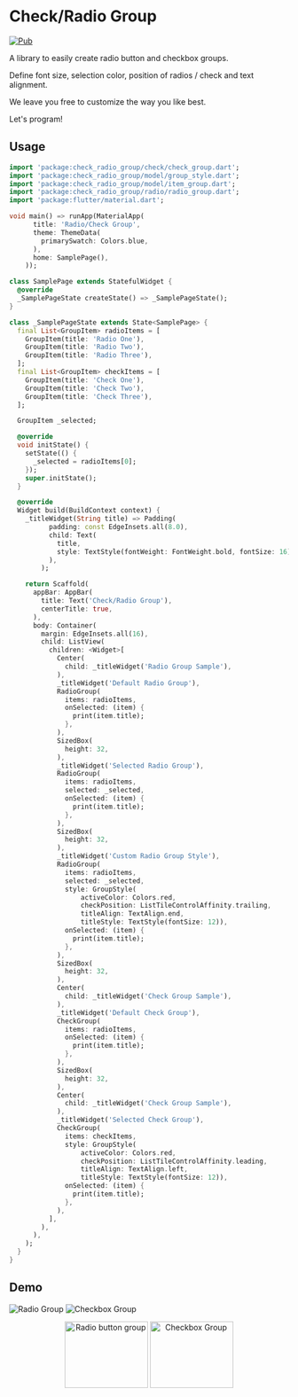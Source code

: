 # Check/Radio Group


[![Pub](https://img.shields.io/badge/pub-1.0.0-blue)](https://pub.dev/packages/check_radio_group)


A library to easily create radio button and checkbox groups.

Define font size, selection color, position of radios / check and text alignment.


We leave you free to customize the way you like best.

Let's program!


## Usage
```dart
import 'package:check_radio_group/check/check_group.dart';
import 'package:check_radio_group/model/group_style.dart';
import 'package:check_radio_group/model/item_group.dart';
import 'package:check_radio_group/radio/radio_group.dart';
import 'package:flutter/material.dart';

void main() => runApp(MaterialApp(
      title: 'Radio/Check Group',
      theme: ThemeData(
        primarySwatch: Colors.blue,
      ),
      home: SamplePage(),
    ));

class SamplePage extends StatefulWidget {
  @override
  _SamplePageState createState() => _SamplePageState();
}

class _SamplePageState extends State<SamplePage> {
  final List<GroupItem> radioItems = [
    GroupItem(title: 'Radio One'),
    GroupItem(title: 'Radio Two'),
    GroupItem(title: 'Radio Three'),
  ];
  final List<GroupItem> checkItems = [
    GroupItem(title: 'Check One'),
    GroupItem(title: 'Check Two'),
    GroupItem(title: 'Check Three'),
  ];

  GroupItem _selected;

  @override
  void initState() {
    setState(() {
      _selected = radioItems[0];
    });
    super.initState();
  }

  @override
  Widget build(BuildContext context) {
    _titleWidget(String title) => Padding(
          padding: const EdgeInsets.all(8.0),
          child: Text(
            title,
            style: TextStyle(fontWeight: FontWeight.bold, fontSize: 16),
          ),
        );

    return Scaffold(
      appBar: AppBar(
        title: Text('Check/Radio Group'),
        centerTitle: true,
      ),
      body: Container(
        margin: EdgeInsets.all(16),
        child: ListView(
          children: <Widget>[
            Center(
              child: _titleWidget('Radio Group Sample'),
            ),
            _titleWidget('Default Radio Group'),
            RadioGroup(
              items: radioItems,
              onSelected: (item) {
                print(item.title);
              },
            ),
            SizedBox(
              height: 32,
            ),
            _titleWidget('Selected Radio Group'),
            RadioGroup(
              items: radioItems,
              selected: _selected,
              onSelected: (item) {
                print(item.title);
              },
            ),
            SizedBox(
              height: 32,
            ),
            _titleWidget('Custom Radio Group Style'),
            RadioGroup(
              items: radioItems,
              selected: _selected,
              style: GroupStyle(
                  activeColor: Colors.red,
                  checkPosition: ListTileControlAffinity.trailing,
                  titleAlign: TextAlign.end,
                  titleStyle: TextStyle(fontSize: 12)),
              onSelected: (item) {
                print(item.title);
              },
            ),
            SizedBox(
              height: 32,
            ),
            Center(
              child: _titleWidget('Check Group Sample'),
            ),
            _titleWidget('Default Check Group'),
            CheckGroup(
              items: radioItems,
              onSelected: (item) {
                print(item.title);
              },
            ),
            SizedBox(
              height: 32,
            ),
            Center(
              child: _titleWidget('Check Group Sample'),
            ),
            _titleWidget('Selected Check Group'),
            CheckGroup(
              items: checkItems,
              style: GroupStyle(
                  activeColor: Colors.red,
                  checkPosition: ListTileControlAffinity.leading,
                  titleAlign: TextAlign.left,
                  titleStyle: TextStyle(fontSize: 12)),
              onSelected: (item) {
                print(item.title);
              },
            ),
          ],
        ),
      ),
    );
  }
}


```


## Demo

![Radio Group](radio_sample.png)
![Checkbox Group](checkbox_sample.png)


<p align="center">
  <img src="https://github.com/caiubitech/check_radio_group/blob/master/radio_sample.png" alt="Radio button group" width="150" height="120"/>
  <img src="https://github.com/caiubitech/check_radio_group/blob/master/checkbox_sample.png" alt="Checkbox Group" width="150"  height="120"/>
</p>